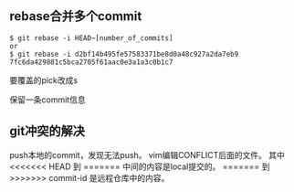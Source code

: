 ## rebase合并多个commit

```
$ git rebase -i HEAD~[number_of_commits]
or
$ git rebase -i d2bf14b495fe57583371be8d0a48c927a2da7eb9 7fc6da429881c5bca2705f61aac0e3a1a3c0b1c7
```

要覆盖的pick改成s

保留一条commit信息

## git冲突的解决

push本地的commit，发现无法push。 vim编辑CONFLICT后面的文件。
其中<<<<<<< HEAD 到 ======= 中间的内容是local提交的。
======= 到 >>>>>>> commit-id 是远程仓库中的内容。




